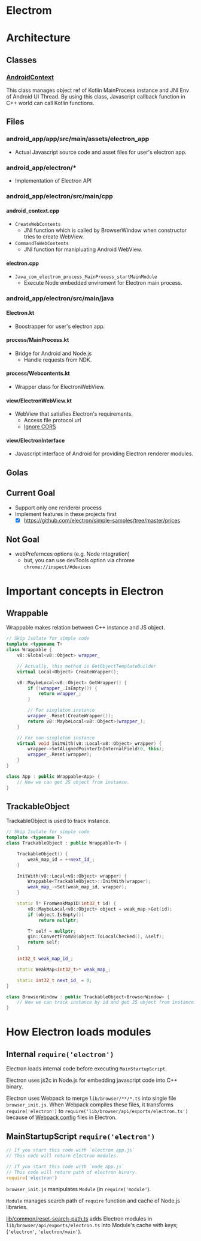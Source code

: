 # Electrom
# Architecture
## Classes

### [AndroidContext](https://github.com/doodot/electrom/blob/main/android_app/electron/src/main/cpp/android_context.cpp)
This class manages object ref of Kotlin MainProcess instance and JNI Env of Android UI Thread.
By using this class, Javascript callback function in C++ world can call Kotlin functions.

## Files

### android_app/app/src/main/assets/electron_app
- Actual Javascript source code and asset files for user's electron app.

### android_app/electron/*
- Implementation of Electron API

### android_app/electron/src/main/cpp
#### android_context.cpp
- `CreateWebContents`
    - JNI function which is called by BrowserWindow when constructor tries to create WebView.
- `CommandToWebContents`
    - JNI function for manipluating Android WebView.

#### electron.cpp
- `Java_com_electrom_process_MainProcess_startMainModule`
    - Execute Node embedded enviroment for Electron main process.

### android_app/electron/src/main/java
#### Electron.kt
- Boostrapper for user's electron app.

#### process/MainProcess.kt
- Bridge for Android and Node.js
    - Handle requests from NDK. 

#### process/Webcontents.kt
- Wrapper class for ElectronWebView.

#### view/ElectronWebView.kt
- WebView that satisfies Electron's requirements.
    - Access file protocol url
    - [Ignore CORS](https://chromium.googlesource.com/chromium/src/+/HEAD/android_webview/docs/cors-and-webview-api.md)

#### view/ElectronInterface 
- Javascript interface of Android for providing Electron renderer modules.

## Golas

## Current Goal
- Support only one renderer process
- Implement features in these projects first
    - [x] https://github.com/electron/simple-samples/tree/master/prices

## Not Goal
- webPrefernces options (e.g. Node integration)
    - but, you can use devTools option via chrome `chrome://inspect/#devices`

# Important concepts in Electron
## Wrappable
Wrappable makes relation between C++ instance and JS object.

```cpp
// Skip Isolate for simple code
template <typename T>
class Wrappable {
    v8::Global<v8::Object> wrapper_

    // Actually, this method is GetObjectTemplateBuilder
    virtual Local<Object> CreateWrapper();

    v8::MaybeLocal<v8::Object> GetWrapper() {
        if (!wrapper_.IsEmpty()) {
            return wrapper_;
        }

        // For singleton instance
        wrapper_.Reset(CreateWrapper());
        return v8::MaybeLocal<v8::Object>(wrapper_);
    }

    // For non-singleton instance
    virtual void InitWith(v8::Local<v8::Object> wrapper) {
        wrapper->SetAlignedPointerInInternalField(0, this);
        wrapper_.Reset(wrapper);
    }
}

class App : public Wrappable<App> {
    // Now we can get JS object from instance.
}
```

## TrackableObject
TrackableObject is used to track instance.

```cpp
// Skip Isolate for simple code
template <typename T>
class TrackableObject : public Wrappable<T> {

    TrackableObject() {
        weak_map_id = ++next_id_;
    }

    InitWith(v8::Local<v8::Object> wrapper) {
        Wrappable<TrackableObject>::InitWith(wrapper);
        weak_map_->Set(weak_map_id, wrapper);
    }

    static T* FromWeakMapID(int32_t id) {
        v8::MaybeLocal<v8::Object> object = weak_map->Get(id);
        if (object.IsEmpty())
            return nullptr;

        T* self = nullptr;
        gin::ConvertFromV8(object.ToLocalChecked(), &self);
        return self;
    }

    int32_t weak_map_id_;

    static WeakMap<int32_t>* weak_map_;

    static int32_t next_id_ = 0;
}

class BrowserWindow : public TrackableObject<BrowserWindow> {
    // Now we can track instance by id and get JS object from instance.
}
```

# How Electron loads modules
## Internal `require('electron')`
Electron loads internal code before executing `MainStartupScript`.

Electron uses js2c in Node.js for embedding javascript code into C++ binary.

Electron uses Webpack to merge `lib/browser/**/*.ts` into single file `browser_init.js`. 
When Webpack compiles these files, it transforms `require('electron')` 
to `require('lib/browser/api/exports/electron.ts')` because of [Webpack config](https://github.com/electron/electron/blob/main/build/webpack/webpack.config.base.js) files in Electron.

## MainStartupScript `require('electron')`
```js
// If you start this code with `electron app.js`
// This code will return Electron modules.

// If you start this code with `node app.js`
// This code will return path of electron binary.
require('electron')
```

`browser_init.js` manipulates `Module` (in `require('module'`).

`Module` manages search path of `require` function and cache of Node.js libraries.

[lib/common/reset-search-path.ts](https://github.com/electron/electron/blob/main/lib/common/reset-search-paths.ts) adds Electron modules in `lib/browser/api/exports/electron.ts` into Module's cache with keys; (`'electron'`, `'electron/main'`).
